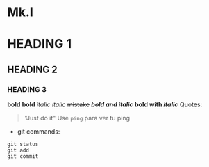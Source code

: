 # Mk.I
# HEADING 1
## HEADING 2
### HEADING 3
__bold__ **bold** _italic_ *italic*
~~mistake~~ ***bold and italic*** **bold with _italic_**
Quotes:
> "Just do it"
Use `ping` para ver tu ping
- git commands:
````
git status
git add
git commit
